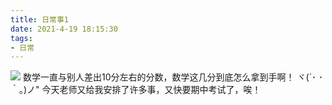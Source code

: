 ```yaml
---
title: 日常事1
date: 2021-4-19 18:15:30
tags:
- 日常
---
```

![](https://cdn.jsdelivr.net/gh/2x-ercha/twikoo-magic@master/image/bilibili2233/2.png)
数学一直与别人差出10分左右的分数，数学这几分到底怎么拿到手啊！
ヾ(´･ ･｀｡)ノ"
今天老师又给我安排了许多事，又快要期中考试了，唉！